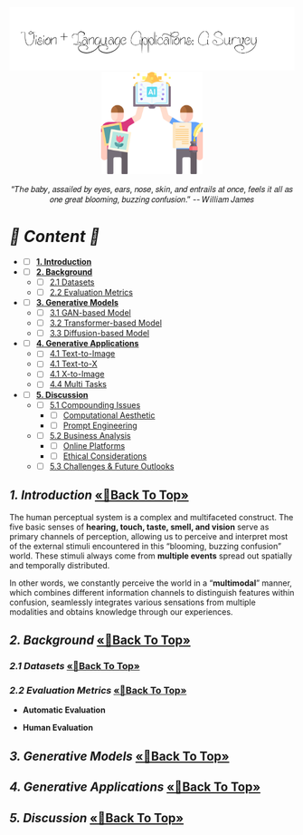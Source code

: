 <div align="center"><img src=pic/icon/BC_Title.png><img src=pic/icon/Logo.png width="180" /></div>
<div align=center>
  
“𝑇ℎ𝑒 𝑏𝑎𝑏𝑦, 𝑎𝑠𝑠𝑎𝑖𝑙𝑒𝑑 𝑏𝑦 𝑒𝑦𝑒𝑠, 𝑒𝑎𝑟𝑠, 𝑛𝑜𝑠𝑒, 𝑠𝑘𝑖𝑛, 𝑎𝑛𝑑 𝑒𝑛𝑡𝑟𝑎𝑖𝑙𝑠 𝑎𝑡 𝑜𝑛𝑐𝑒, 𝑓𝑒𝑒𝑙𝑠 𝑖𝑡 𝑎𝑙𝑙 𝑎𝑠 𝑜𝑛𝑒 𝑔𝑟𝑒𝑎𝑡 𝑏𝑙𝑜𝑜𝑚𝑖𝑛𝑔, 𝑏𝑢𝑧𝑧𝑖𝑛𝑔 𝑐𝑜𝑛𝑓𝑢𝑠𝑖𝑜𝑛.” -- 𝑊𝑖𝑙𝑙𝑖𝑎𝑚 𝐽𝑎𝑚𝑒𝑠
  
</div>

# <span id="head-content"> *🍓 Content 🍓* </span>
* - [ ] [**1. Introduction**](#head1)
* - [ ] [**2. Background**](#head2)
  * - [ ] [2.1 Datasets](#head-dataset)
  * - [ ] [2.2 Evaluation Metrics](#head-metrics)
* - [ ] [**3. Generative Models**](#head3)
  * - [ ] [3.1 GAN-based Model](#head-gan)
  * - [ ] [3.2 Transformer-based Model](#head-transformer)
  * - [ ] [3.3 Diffusion-based Model](#head-diffusion)
* - [ ] [**4. Generative Applications**](#head4)
  * - [ ] [4.1 Text-to-Image](#head-T2I)
  * - [ ] [4.1 Text-to-X](#head-T2X)
  * - [ ] [4.1 X-to-Image](#head-X2I)
  * - [ ] [4.4 Multi Tasks](#head-multi)
* - [ ] [**5. Discussion**](#head5)
  * - [ ] [5.1 Compounding Issues](#head-issue)
    * - [ ] [Computational Aesthetic](#head-aesthetic)
    * - [ ] [Prompt Engineering](#head-prompt)
  * - [ ] [5.2 Business Analysis](#head-business)
    * - [ ] [Online Platforms](#head-online)
    * - [ ] [Ethical Considerations](#head-prompt)
  * - [ ] [5.3 Challenges & Future Outlooks](#head-future)

## <span id="head1"> *1. Introduction* </span> [       «🎯Back To Top»       ](#)
The human perceptual system is a complex and multifaceted construct. The five basic senses of **hearing, touch, taste, smell, and vision** serve as primary channels of perception, allowing us to perceive and interpret most of the external stimuli encountered in this “blooming, buzzing confusion” world. These stimuli always come from **multiple events** spread out spatially and temporally distributed. 

In other words, we constantly perceive the world in a “**multimodal**” manner, which combines different information channels to distinguish features within confusion, seamlessly integrates various sensations from multiple modalities and obtains knowledge through our experiences. 

## <span id="head2"> *2. Background* </span> [       «🎯Back To Top»       ](#)
### <span id="head-dataset"> *2.1 Datasets* </span> [       «🎯Back To Top»       ](#)

### <span id="head-metrics"> *2.2 Evaluation Metrics* </span> [       «🎯Back To Top»       ](#)
* **Automatic Evaluation**

* **Human Evaluation**

## <span id="head3"> *3. Generative Models* </span> [       «🎯Back To Top»       ](#)
 
## <span id="head4"> *4. Generative Applications* </span> [       «🎯Back To Top»       ](#)

## <span id="head5"> *5. Discussion* </span> [       «🎯Back To Top»       ](#)
